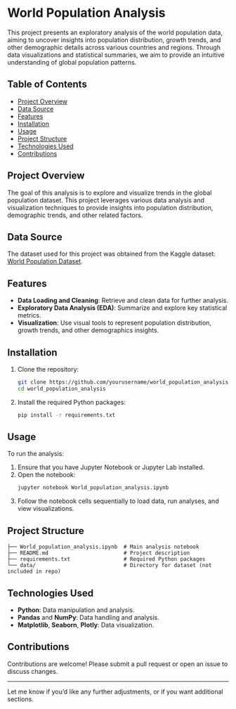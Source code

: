 # World Population Analysis

This project presents an exploratory analysis of the world population data, aiming to uncover insights into population distribution, growth trends, and other demographic details across various countries and regions. Through data visualizations and statistical summaries, we aim to provide an intuitive understanding of global population patterns.

## Table of Contents
- [Project Overview](#project-overview)
- [Data Source](#data-source)
- [Features](#features)
- [Installation](#installation)
- [Usage](#usage)
- [Project Structure](#project-structure)
- [Technologies Used](#technologies-used)
- [Contributions](#contributions)

## Project Overview

The goal of this analysis is to explore and visualize trends in the global population dataset. This project leverages various data analysis and visualization techniques to provide insights into population distribution, demographic trends, and other related factors.

## Data Source

The dataset used for this project was obtained from the Kaggle dataset: [World Population Dataset](https://www.kaggle.com/datasets/iamsouravbanerjee/world-population-dataset).

## Features

- **Data Loading and Cleaning**: Retrieve and clean data for further analysis.
- **Exploratory Data Analysis (EDA)**: Summarize and explore key statistical metrics.
- **Visualization**: Use visual tools to represent population distribution, growth trends, and other demographics insights.

## Installation

1. Clone the repository:
   ```bash
   git clone https://github.com/yourusername/world_population_analysis.git
   cd world_population_analysis
   ```

2. Install the required Python packages:
   ```bash
   pip install -r requirements.txt
   ```

## Usage

To run the analysis:
1. Ensure that you have Jupyter Notebook or Jupyter Lab installed.
2. Open the notebook:
   ```bash
   jupyter notebook World_population_analysis.ipynb
   ```
3. Follow the notebook cells sequentially to load data, run analyses, and view visualizations.

## Project Structure

```plaintext
├── World_population_analysis.ipynb  # Main analysis notebook
├── README.md                        # Project description
├── requirements.txt                 # Required Python packages
└── data/                            # Directory for dataset (not included in repo)
```

## Technologies Used

- **Python**: Data manipulation and analysis.
- **Pandas** and **NumPy**: Data handling and analysis.
- **Matplotlib**, **Seaborn**, **Plotly**: Data visualization.

## Contributions

Contributions are welcome! Please submit a pull request or open an issue to discuss changes.

---

Let me know if you’d like any further adjustments, or if you want additional sections.
